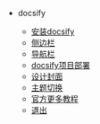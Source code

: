 * docsify

  * [安装docsify](docsify/)
  * [侧边栏](docsify/dym)
  * [导航栏](docsify/dhm)
  * [docsify项目部署](docsify/bs)
  * [设计封面](docsify/fm)
  * [主题切换](docsify/zt)
  * [官方更多教程](https://docsify.js.org/#/zh-cn/)
  * [退出]()
